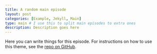 ```yaml
---
title: A random main episode
layout: post
categories: [Example, Jekyll, Main]
type: main # I use this to split main episodes to extra ones
description: Description goes here
---
```


Here you can write things for this episode.
For instructions on how to use this theme, see the [repo on GitHub](https://github.com/PandaSekh/Jekyll-Podcaster).